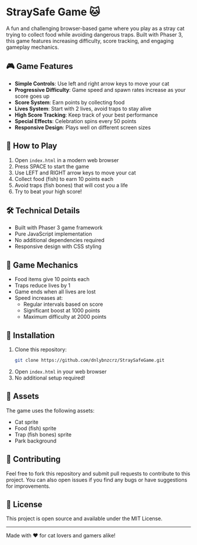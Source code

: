 # StraySafe Game 🐱

A fun and challenging browser-based game where you play as a stray cat trying to collect food while avoiding dangerous traps. Built with Phaser 3, this game features increasing difficulty, score tracking, and engaging gameplay mechanics.

## 🎮 Game Features

- **Simple Controls**: Use left and right arrow keys to move your cat
- **Progressive Difficulty**: Game speed and spawn rates increase as your score goes up
- **Score System**: Earn points by collecting food
- **Lives System**: Start with 2 lives, avoid traps to stay alive
- **High Score Tracking**: Keep track of your best performance
- **Special Effects**: Celebration spins every 50 points
- **Responsive Design**: Plays well on different screen sizes

## 🚀 How to Play

1. Open `index.html` in a modern web browser
2. Press SPACE to start the game
3. Use LEFT and RIGHT arrow keys to move your cat
4. Collect food (fish) to earn 10 points each
5. Avoid traps (fish bones) that will cost you a life
6. Try to beat your high score!

## 🛠️ Technical Details

- Built with Phaser 3 game framework
- Pure JavaScript implementation
- No additional dependencies required
- Responsive design with CSS styling

## 🎯 Game Mechanics

- Food items give 10 points each
- Traps reduce lives by 1
- Game ends when all lives are lost
- Speed increases at:
  - Regular intervals based on score
  - Significant boost at 1000 points
  - Maximum difficulty at 2000 points

## 🔧 Installation

1. Clone this repository:
   ```bash
   git clone https://github.com/dnlybnzcrz/StraySafeGame.git
   ```
2. Open `index.html` in your web browser
3. No additional setup required!

## 🎨 Assets

The game uses the following assets:
- Cat sprite
- Food (fish) sprite
- Trap (fish bones) sprite
- Park background

## 🤝 Contributing

Feel free to fork this repository and submit pull requests to contribute to this project. You can also open issues if you find any bugs or have suggestions for improvements.

## 📝 License

This project is open source and available under the MIT License.

---

Made with ❤️ for cat lovers and gamers alike!
